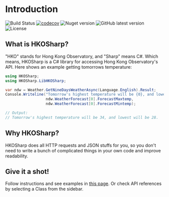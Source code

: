 # Introduction

<img src="https://github.com/ShingZhanho/HKOSharp/workflows/Build/badge.svg" alt="Build Status"> <a href="https://codecov.io/gh/ShingZhanho/HKOSharp"><img src="https://codecov.io/gh/ShingZhanho/HKOSharp/branch/master/graph/badge.svg" alt="codecov"></a> <img src="https://img.shields.io/nuget/v/HKOSharp?color=blue&amp;label=nuget" alt="Nuget version"> <img src="https://img.shields.io/github/v/release/ShingZhanho/HKOSharp?include_prereleases&amp;label=latest%20release" alt="GitHub latest version"> <img src="https://img.shields.io/github/license/ShingZhanho/HKOSharp" alt="License">


## What is HKOSharp?

"HKO" stands for Hong Kong Observatory, and "Sharp" means C#. Which means, HKOSharp is a C# library for accessing Hong Kong Observatory's API. Here shows an example getting tomorrows temperature:

```c#
using HKOSharp;
using HKOSharp.LibHKOSharp;

var ndw = Weather.GetNineDaysWeatherAsync(Language.English).Result;
Console.Writeline("Tomorrow's highest temperature will be {0}, and lowest will be {1}.",
                  ndw.WeatherForecast[0].ForecastMaxtemp,
                  ndw.WeatherForecast[0].ForecastMintemp);

// Output:
// Tomorrow's highest temperature will be 34, and lowest will be 28.
```

## Why HKOSharp?

HKOSharp does all HTTP requests and JSON stuffs for you, so you don't need to write a bunch of complicated things in your own code and improve readability.

## Give it a shot!

Follow instructions and see examples in [this page](en-uk/get-started). Or check API references by selecting a Class from the sidebar.